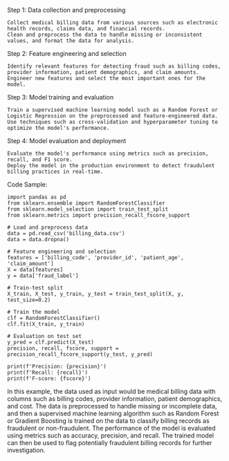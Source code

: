Step 1: Data collection and preprocessing

    Collect medical billing data from various sources such as electronic health records, claims data, and financial records.
    Clean and preprocess the data to handle missing or inconsistent values, and format the data for analysis.

Step 2: Feature engineering and selection

    Identify relevant features for detecting fraud such as billing codes, provider information, patient demographics, and claim amounts.
    Engineer new features and select the most important ones for the model.

Step 3: Model training and evaluation

    Train a supervised machine learning model such as a Random Forest or Logistic Regression on the preprocessed and feature-engineered data.
    Use techniques such as cross-validation and hyperparameter tuning to optimize the model's performance.

Step 4: Model evaluation and deployment

    Evaluate the model's performance using metrics such as precision, recall, and F1 score.
    Deploy the model in the production environment to detect fraudulent billing practices in real-time.

Code Sample:

    import pandas as pd
    from sklearn.ensemble import RandomForestClassifier
    from sklearn.model_selection import train_test_split
    from sklearn.metrics import precision_recall_fscore_support

    # Load and preprocess data
    data = pd.read_csv('billing_data.csv')
    data = data.dropna()

    # Feature engineering and selection
    features = ['billing_code', 'provider_id', 'patient_age', 'claim_amount']
    X = data[features]
    y = data['fraud_label']

    # Train-test split
    X_train, X_test, y_train, y_test = train_test_split(X, y, test_size=0.2)

    # Train the model
    clf = RandomForestClassifier()
    clf.fit(X_train, y_train)

    # Evaluation on test set
    y_pred = clf.predict(X_test)
    precision, recall, fscore, support = precision_recall_fscore_support(y_test, y_pred)

    print(f'Precision: {precision}')
    print(f'Recall: {recall}')
    print(f'F-score: {fscore}')

In this example, the data used as input would be medical billing data with columns such as billing codes, provider information, patient demographics, and cost. The data is preprocessed to handle missing or incomplete data, and then a supervised machine learning algorithm such as Random Forest or Gradient Boosting is trained on the data to classify billing records as fraudulent or non-fraudulent. The performance of the model is evaluated using metrics such as accuracy, precision, and recall. The trained model can then be used to flag potentially fraudulent billing records for further investigation.

